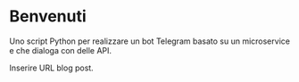 # Benvenuti

Uno script Python per realizzare un bot Telegram basato su un microservice e che dialoga con delle API.

Inserire URL blog post.
